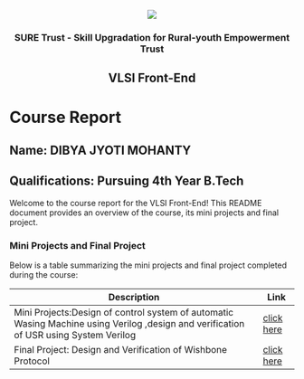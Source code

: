 <!-- PROJECT LOGO -->
<br />

<div align="center">
   <img src='https://user-images.githubusercontent.com/73131499/166115643-d3187f47-d38f-41b2-ae42-5ecbbc60de14.png' />


<h3 align="center">SURE Trust - Skill Upgradation for Rural-youth Empowerment Trust</h3>
  <h2>VLSI Front-End</h2>
</div>

# Course Report

## Name: DIBYA JYOTI MOHANTY

## Qualifications: Pursuing 4th Year B.Tech

Welcome to the course report for the VLSI Front-End! This README document provides an overview of the course, its mini projects and final project.

### Mini Projects and Final Project

Below is a table summarizing the mini projects and final project completed during the course:

| Description                               | Link                                    |
|-------------------------------------------|-----------------------------------------|
| Mini Projects:Design of control system of automatic Wasing Machine using Verilog ,design and verification of USR using System Verilog    | [click here](https://github.com/sure-trust/G15-VLSI_Frontend/tree/main/Mini%20Projects/DibyaJyothi)                       |
| Final Project: Design and Verification of Wishbone Protocol    | [click here](https://github.com/sure-trust/G15-VLSI_Frontend/tree/main/Final%20Capstone%20Project/DibyaJyothi)                        |
